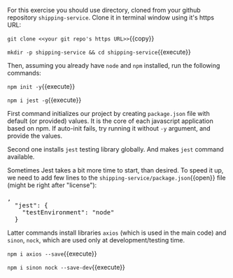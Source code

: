 
For this exercise you should use directory, cloned from your github repository `shipping-service`. Clone it in terminal window using it's https URL:

`git clone <<your git repo's https URL>>`{{copy}}
<!-- Open the shipping-service folder in VSCode and then open the terminal view in VSCode. -->

`mkdir -p shipping-service && cd shipping-service`{{execute}}

<!-- **!NB**: For windows users please ensure the VSCode terminal is set to bash. -->
  
Then, assuming you already have `node` and `npm` installed, run the following commands:

`npm init -y`{{execute}}

`npm i jest -g`{{execute}}

First command initializes our project by creating `package.json` file with default (or provided) values. It is the core of each javascript application based on npm. If auto-init fails, try running it without `-y` argument, and provide the values.

Second one installs `jest` testing library globally. And makes `jest` command available.

Sometimes Jest takes a bit more time to start, than desired. To speed it up, we need to add few lines to the `shipping-service/package.json`{{open}} file (might be right after "license"):

<pre class="file hljs json" data-target="clipboard">
,
  "jest": {
    "testEnvironment": "node"
  }
</pre>
Latter commands install libraries `axios` (which is used in the main code) and `sinon`, `nock`, which are used only at development/testing time.

`npm i axios --save`{{execute}}

`npm i sinon nock --save-dev`{{execute}}
